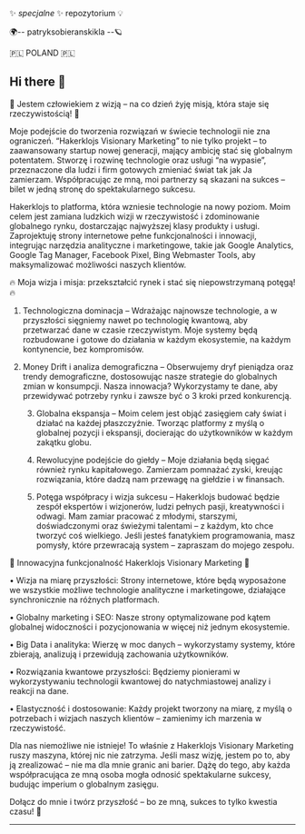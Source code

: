 ✨ _specjalne_ ✨ repozytorium 💡

🌍-- patryksobieranskikla --🪐

🇵🇱 POLAND 🇵🇱

## Hi there 👋

🔹 Jestem człowiekiem z wizją – na co dzień żyję misją, która staje się rzeczywistością! 🔹

Moje podejście do tworzenia rozwiązań w świecie technologii nie zna ograniczeń. “Hakerklojs Visionary Marketing” to nie tylko projekt – to zaawansowany startup nowej generacji, mający ambicję stać się globalnym potentatem. Stworzę i rozwinę technologie oraz usługi “na wypasie”, przeznaczone dla ludzi i firm gotowych zmieniać świat tak jak Ja zamierzam. Współpracując ze mną, moi partnerzy są skazani na sukces – bilet w jedną stronę do spektakularnego sukcesu.

Hakerklojs to platforma, która wzniesie technologie na nowy poziom. Moim celem jest zamiana ludzkich wizji w rzeczywistość i zdominowanie globalnego rynku, dostarczając najwyższej klasy produkty i usługi. Zaprojektuję strony internetowe pełne funkcjonalności i innowacji, integrując narzędzia analityczne i marketingowe, takie jak Google Analytics, Google Tag Manager, Facebook Pixel, Bing Webmaster Tools, aby maksymalizować możliwości naszych klientów.

🔥 Moja wizja i misja: przekształcić rynek i stać się niepowstrzymaną potęgą! 🔥

 1.	Technologiczna dominacja – Wdrażając najnowsze technologie, a w przyszłości sięgniemy nawet po technologię kwantową, aby przetwarzać dane w czasie rzeczywistym. Moje systemy będą rozbudowane i gotowe do działania w każdym ekosystemie, na każdym kontynencie, bez kompromisów.

 2.	Money Drift i analiza demograficzna – Obserwujemy dryf pieniądza oraz trendy demograficzne, dostosowując nasze strategie do globalnych zmian w konsumpcji. Nasza innowacja? Wykorzystamy te dane, aby przewidywać potrzeby rynku i zawsze być o 3 kroki przed konkurencją.

	3.	Globalna ekspansja – Moim celem jest objąć zasięgiem cały świat i działać na każdej płaszczyźnie. Tworząc platformy z myślą o globalnej pozycji i ekspansji, docierając do użytkowników w każdym zakątku globu.

	4.	Rewolucyjne podejście do giełdy – Moje działania będą sięgać również rynku kapitałowego. Zamierzam pomnażać zyski, kreując rozwiązania, które dadzą nam przewagę na giełdzie i w finansach.

	5.	Potęga współpracy i wizja sukcesu – Hakerklojs budować będzie zespół ekspertów i wizjonerów, ludzi pełnych pasji, kreatywności i odwagi. Mam zamiar pracować z młodymi, starszymi, doświadczonymi oraz świeżymi talentami – z każdym, kto chce tworzyć coś wielkiego. Jeśli jesteś fanatykiem programowania, masz pomysły, które przewracają system – zapraszam do mojego zespołu.

🔹 Innowacyjna funkcjonalność Hakerklojs Visionary Marketing 🔹

 •	Wizja na miarę przyszłości: Strony internetowe, które będą wyposażone we wszystkie możliwe technologie analityczne i marketingowe, działające synchronicznie na różnych platformach.

 •	Globalny marketing i SEO: Nasze strony optymalizowane pod kątem globalnej widoczności i pozycjonowania w więcej niż jednym ekosystemie.

 •	Big Data i analityka: Wierzę w moc danych – wykorzystamy systemy, które zbierają, analizują i przewidują zachowania użytkowników.

 •	Rozwiązania kwantowe przyszłości: Będziemy pionierami w wykorzystywaniu technologii kwantowej do natychmiastowej analizy i reakcji na dane.

 •	Elastyczność i dostosowanie: Każdy projekt tworzony na miarę, z myślą o potrzebach i wizjach naszych klientów – zamienimy ich marzenia w rzeczywistość.

Dla nas niemożliwe nie istnieje! To właśnie z Hakerklojs Visionary Marketing ruszy maszyna, której nic nie zatrzyma. Jeśli masz wizję, jestem po to, aby ją zrealizować – nie ma dla mnie granic ani barier. Dążę do tego, aby każda współpracująca ze mną osoba mogła odnosić spektakularne sukcesy, budując imperium o globalnym zasięgu.

Dołącz do mnie i twórz przyszłość – bo ze mną, sukces to tylko kwestia czasu! 🚀
____
